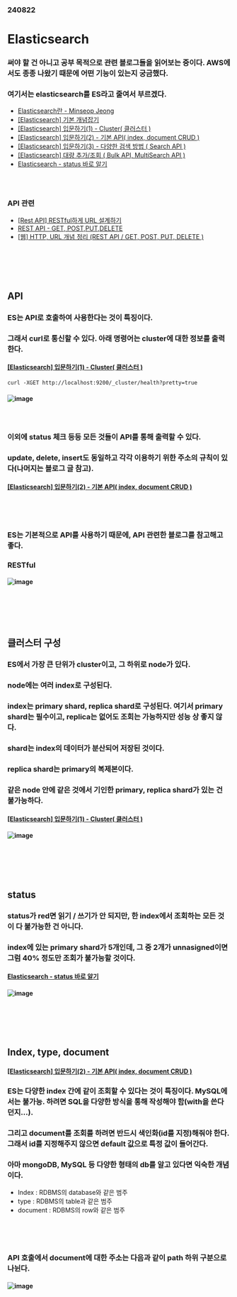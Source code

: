 ### 240822
# Elasticsearch
### 써야 할 건 아니고 공부 목적으로 관련 블로그들을 읽어보는 중이다. AWS에서도 종종 나왔기 때문에 어떤 기능이 있는지 궁금했다.
### 여기서는 elasticsearch를 ES라고 줄여서 부르겠다.
- [Elasticsearch란 - Minseop Jeong](https://velog.io/@msjeong97/Elasticsearch%EB%9E%80)
- [\[Elasticsearch\] 기본 개념잡기](https://victorydntmd.tistory.com/308)
- [\[Elasticsearch\] 입문하기(1) - Cluster( 클러스터 )](https://victorydntmd.tistory.com/311)
- [\[Elasticsearch\] 입문하기(2) - 기본 API( index, document CRUD )](https://victorydntmd.tistory.com/312)
- [\[Elasticsearch\] 입문하기(3) - 다양한 검색 방법 ( Search API )](https://victorydntmd.tistory.com/313)
- [\[Elasticsearch\] 대량 추가/조회 ( Bulk API, MultiSearch API )](https://victorydntmd.tistory.com/316)
- [Elasticsearch - status 바로 알기](https://brunch.co.kr/@alden/43)
### <br/>

### API 관련
- [\[Rest API\] RESTful하게 URL 설계하기](https://velog.io/@yoojkim/Rest-API-RESTful%ED%95%98%EA%B2%8C-URL-%EC%84%A4%EA%B3%84%ED%95%98%EA%B8%B0)
- [REST API - GET, POST,PUT,DELETE](https://velog.io/@dbsgywls9855/REST-API-GET-POST-PUT-DELETE)
- [\[웹\] HTTP, URL 개념 정리 (REST API / GET, POST, PUT, DELETE )](https://hyunki99.tistory.com/38)
### <br/><br/><br/>


## API
### ES는 API로 호출하여 사용한다는 것이 특징이다.
### 그래서 curl로 통신할 수 있다. 아래 명령어는 cluster에 대한 정보를 출력한다.
#### [\[Elasticsearch\] 입문하기(1) - Cluster( 클러스터 )](https://victorydntmd.tistory.com/311)
```
curl -XGET http://localhost:9200/_cluster/health?pretty=true
```
#### ![image](https://github.com/user-attachments/assets/6d9cf836-43e5-4b33-b021-6bfc1647f6a8)
### <br/>

### 이외에 status 체크 등등 모든 것들이 API를 통해 출력할 수 있다.
### update, delete, insert도 동일하고 각각 이용하기 위한 주소의 규칙이 있다(나머지는 블로그 글 참고).
#### [\[Elasticsearch\] 입문하기(2) - 기본 API( index, document CRUD )](https://victorydntmd.tistory.com/312)
### <br/><br/>

### ES는 기본적으로 API를 사용하기 때문에, API 관련한 블로그를 참고해고 좋다.
### RESTful
#### ![image](https://github.com/user-attachments/assets/e3708053-ad7f-430d-ae9c-56c204701b28)
### <br/><br/><br/>


## 클러스터 구성
### ES에서 가장 큰 단위가 cluster이고, 그 하위로 node가 있다.
### node에는 여러 index로 구성된다.
### index는 primary shard, replica shard로 구성된다. 여기서 primary shard는 필수이고, replica는 없어도 조회는 가능하지만 성능 상 좋지 않다.
### shard는 index의 데이터가 분산되어 저장된 것이다.
### replica shard는 primary의 복제본이다. 
### 같은 node 안에 같은 것에서 기인한 primary, replica shard가 있는 건 불가능하다.
#### [\[Elasticsearch\] 입문하기(1) - Cluster( 클러스터 )](https://victorydntmd.tistory.com/311)
#### ![image](https://github.com/user-attachments/assets/24d25a6e-03de-4898-9d62-1244d286e784)
### <br/><br/><br/>


## status
### status가 red면 읽기 / 쓰기가 안 되지만, 한 index에서 조회하는 모든 것이 다 불가능한 건 아니다.
### index에 있는 primary shard가 5개인데, 그 중 2개가 unnasigned이면 그럼 40% 정도만 조회가 불가능할 것이다.
#### [Elasticsearch - status 바로 알기](https://brunch.co.kr/@alden/43)
#### ![image](https://github.com/user-attachments/assets/fe3a859c-2f9b-4009-af99-eb9b0449df3b)
### <br/><br/><br/>


## Index, type, document
####  [\[Elasticsearch\] 입문하기(2) - 기본 API( index, document CRUD )](https://victorydntmd.tistory.com/312)
### ES는 다양한 index 간에 같이 조회할 수 있다는 것이 특징이다. MySQL에서는 불가능. 하려면 SQL을 다양한 방식을 통해 작성해야 함(with을 쓴다던지...).
### 그리고 document를 조회를 하려면 반드시 색인화(id를 지정)해줘야 한다. 그래서 id를 지정해주지 않으면 default 값으로 특정 값이 들어간다.
### 아마 mongoDB, MySQL 등 다양한 형태의 db를 알고 있다면 익숙한 개념이다.
- Index : RDBMS의 database와 같은 범주
- type : RDBMS의 table과 같은 범주
- document : RDBMS의 row와 같은 범주
### <br/><br/>

### API 호출에서 document에 대한 주소는 다음과 같이 path 하위 구분으로 나뉜다.
#### ![image](https://github.com/user-attachments/assets/c3958480-1663-4fe3-afd4-37310c162413)
